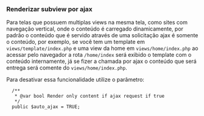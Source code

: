 
### Renderizar subview por ajax
Para telas que possuem multiplas views na mesma tela, como sites com navegação vertical, onde o conteúdo é carregado dinamicamente, por padrão o conteúdo que é servido através de uma solicitação ajax é somente o conteúdo, por exemplo, se você tem um template em `views/template/index.php` e uma view da home em `views/home/index.php` ao acessar pelo navegador a rota `/home/index` será exibido o template com o conteúdo internamente, já se fizer a chamada por ajax o conteúdo que será entrega será comente do `views/home/index.php`.

Para desativar essa funcionalidade utilize o parâmetro:

~~~
  /**
   * @var bool Render only content if ajax request if true
   */
  public $auto_ajax = TRUE;
~~~